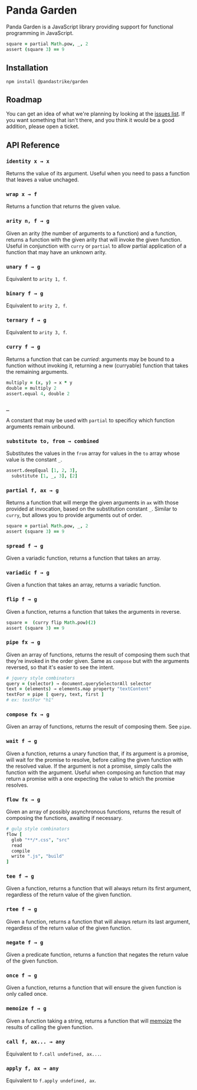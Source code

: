 # Panda Garden

Panda Garden is a JavaScript library providing support for functional programming in JavaScript.

```coffee
square = partial Math.pow, _, 2
assert (square 3) == 9
```

## Installation

`npm install @pandastrike/garden`

## Roadmap

You can get an idea of what we're planning by looking at the [issues list][tickets]. If you want something that isn't there, and you think it would be a good addition, please open a ticket.

[code]:https://github.com/pandastrike/garden
[tickets]:https://github.com/pandastrike/garden/issues

## API Reference

### `identity x → x`

Returns the value of its argument. Useful when you need to pass a function that leaves a value unchaged.

### `wrap x → f`

Returns a function that returns the given value.

### `arity n, f → g`

Given an arity (the number of arguments to a function) and a function, returns a function with the given arity that will invoke the given function. Useful in conjunction with `curry` or `partial` to allow partial application of a function that may have an unknown arity.

### `unary f → g`

Equivalent to `arity 1, f`.

### `binary f → g`

Equivalent to `arity 2, f`.

### `ternary f → g`

Equivalent to `arity 3, f`.

### `curry f → g`

Returns a function that can be _curried_: arguments may be bound to a function without invoking it, returning a new (curryable) function that takes the remaining arguments.

```coffeescript
multiply = (x, y) → x * y
double = multiply 2
assert.equal 4, double 2
```

### `_`

A constant that may be used with `partial` to specificy which function arguments remain unbound.

### `substitute to, from → combined`

Substitutes the values in the `from` array for values in the `to` array whose value is the constant `_`.

```coffeescript
assert.deepEqual [1, 2, 3],
  substitute [1, _, 3], [2]
```

### `partial f, ax → g`

Returns a function that will merge the given arguments in `ax` with those provided at invocation, based on the substitution constant `_`. Similar to `curry`, but allows you to provide arguments out of order.

```coffeescript
square = partial Math.pow, _, 2
assert (square 3) == 9
```

### `spread f → g`

Given a variadic function, returns a function that takes an array.

### `variadic f → g`

Given a function that takes an array, returns a variadic function.

### `flip f → g`

Given a function, returns a function that takes the arguments in reverse.

```coffeescript
square =  (curry flip Math.pow)(2)
assert (square 3) == 9
```

### `pipe fx → g`

Given an array of functions, returns the result of composing them such that they're invoked in the order given. Same as `compose` but with the arguments reversed, so that it's easier to see the intent.

```coffeescript
# jquery style combinators
query = (selector) → document.querySelectorAll selector
text = (elements) → elements.map property "textContent"
textFor = pipe [ query, text, first ]
# ex: textFor "h1"
```

### `compose fx → g`

Given an array of functions, returns the result of composing them. See `pipe`.

### `wait f → g`

Given a function, returns a unary function that, if its argument is a promise, will wait for the promise to resolve, before calling the given function with the resolved value. If the argument is not a promise, simply calls the function with the argument. Useful when composing an function that may return a promise with a one expecting the value to which the promise resolves.

### `flow fx → g`

Given an array of possibly asynchronous functions, returns the result of composing the functions, awaiting if necessary.

```coffeescript
# gulp style combinators
flow [
  glob "**/*.css", "src"
  read
  compile
  write ".js", "build"
]
```

### `tee f → g`

Given a function, returns a function that will always return its first argument, regardless of the return value of the given function.

### `rtee f → g`

Given a function, returns a function that will always return its last argument, regardless of the return value of the given function.

### `negate f → g`

Given a predicate function, returns a function that negates the return value of the given function.

### `once f → g`

Given a function, returns a function that will ensure the given function is only called once.

### `memoize f → g`

Given a function taking a string, returns a function that will [memoize][] the results of calling the given function.

[memoize]: https://en.wikipedia.org/wiki/Memoization

### `call f, ax... → any`

Equivalent to `f.call undefined, ax...`.

### `apply f, ax → any`

Equivalent to `f.apply undefined, ax`.
